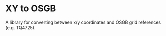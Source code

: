 # XY to OSGB

A library for converting between x/y coordinates and OSGB grid references (e.g. TQ4725). 